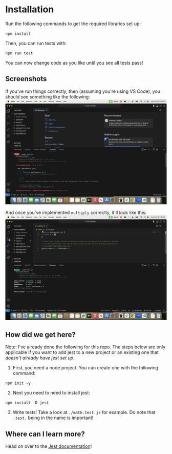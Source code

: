 # Installation
Run the following commands to get the required libraries set up:
```
npm install
```

Then, you can run tests with:
```
npm run test
```

You can now change code as you like until you see all tests pass!

## Screenshots
If you've run things correctly, then (assuming you're using VS Code), you should see something like the following:
![failing screenshot](./screenshots/failing.png)


And once you've implemented `multiply` correctly, it'll look like this:
![passing screenshot](./screenshots/passing.png)

## How did we get here?
Note: I've already done the following for this repo. The steps below are only applicable
if you want to add jest to a new project or an existing one that *doesn't already have jest 
set up*.

1. First, you need a node project. You can create one with the following command:
```
npm init -y
```

2. Next you need to need to install jest:
```
npm install -D jest
```

3. Write tests!
Take a look at `./math.test.js` for example. Do note that `.test.` being in the name is important!


## Where can I learn more?
Head on over to the [Jest documentation](https://jestjs.io/docs/getting-started)!
